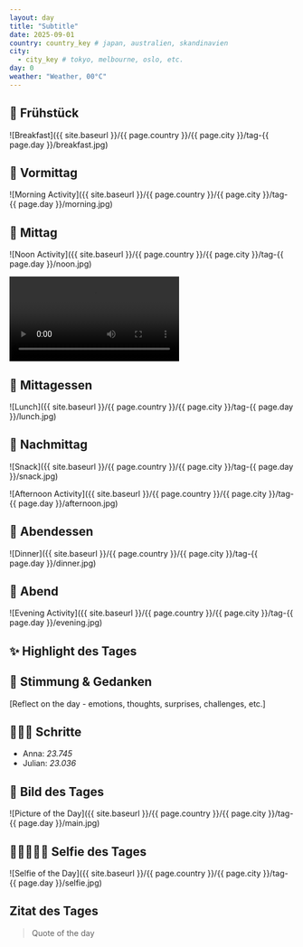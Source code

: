 ```yaml
---
layout: day
title: "Subtitle"
date: 2025-09-01
country: country_key # japan, australien, skandinavien
city:
  - city_key # tokyo, melbourne, oslo, etc.
day: 0
weather: "Weather, 00°C"
---
```



## 🥐 Frühstück

![Breakfast]({{ site.baseurl }}/{{ page.country }}/{{ page.city }}/tag-{{ page.day }}/breakfast.jpg)

## 🌅 Vormittag

![Morning Activity]({{ site.baseurl }}/{{ page.country }}/{{ page.city }}/tag-{{ page.day }}/morning.jpg)

## 🌇 Mittag

![Noon Activity]({{ site.baseurl }}/{{ page.country }}/{{ page.city }}/tag-{{ page.day }}/noon.jpg)

<video controls>
  <source src="{{ site.baseurl }}/{{ page.country }}/{{ page.city }}/tag-{{ page.day }}/noon.mp4" type="video/mp4">
  Dein Browser unterstützt das Video-Tag nicht.
</video>

## 🍣 Mittagessen

![Lunch]({{ site.baseurl }}/{{ page.country }}/{{ page.city }}/tag-{{ page.day }}/lunch.jpg)

## 🌆 Nachmittag

![Snack]({{ site.baseurl }}/{{ page.country }}/{{ page.city }}/tag-{{ page.day }}/snack.jpg)

![Afternoon Activity]({{ site.baseurl }}/{{ page.country }}/{{ page.city }}/tag-{{ page.day }}/afternoon.jpg)

## 🍜 Abendessen

![Dinner]({{ site.baseurl }}/{{ page.country }}/{{ page.city }}/tag-{{ page.day }}/dinner.jpg)

## 🌙 Abend

![Evening Activity]({{ site.baseurl }}/{{ page.country }}/{{ page.city }}/tag-{{ page.day }}/evening.jpg)

## ✨ Highlight des Tages

## 💭 Stimmung & Gedanken

[Reflect on the day - emotions, thoughts, surprises, challenges, etc.]

## 🏃🏽‍♀️ Schritte

- Anna: _23.745_  
- Julian: _23.036_  

## 📸 Bild des Tages

![Picture of the Day]({{ site.baseurl }}/{{ page.country }}/{{ page.city }}/tag-{{ page.day }}/main.jpg)

## 👩🏻‍🤝‍👨🏽 Selfie des Tages

![Selfie of the Day]({{ site.baseurl }}/{{ page.country }}/{{ page.city }}/tag-{{ page.day }}/selfie.jpg)

## Zitat des Tages

> Quote of the day
